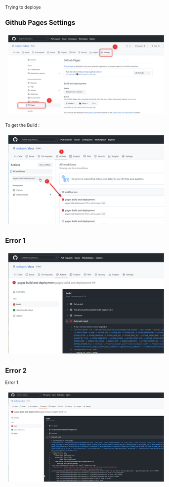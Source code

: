 
Trying to deploye

## Github Pages Settings

<img style="margin: 10px" src="https://github.com/mabyre/docs/blob/master/images/2022-12-01_18h56_17.png" alt="Github Pages Settings" />

To get the Build :

<img style="margin: 10px" src="https://github.com/mabyre/docs/blob/master/images/2022-12-19_15h19_55.png" alt="Access to build" />

## Error 1

<img style="margin: 10px" src="https://github.com/mabyre/docs/blob/master/images/2022-07-21_15h36_12.png" alt="Error" />

## Error 2

Error 1

<img style="margin: 10px" src="https://github.com/mabyre/docs/blob/master/images/2022-07-21_16h02_29.png" alt="Error" />
